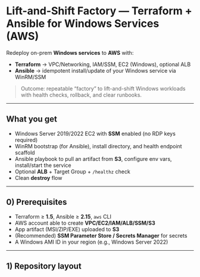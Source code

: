 # Lift-and-Shift Factory — Terraform + Ansible for Windows Services (AWS)

Redeploy on-prem **Windows services** to **AWS** with:
- **Terraform** → VPC/Networking, IAM/SSM, EC2 (Windows), optional ALB
- **Ansible** → idempotent install/update of your Windows service via WinRM/SSM

> Outcome: repeatable “factory” to lift-and-shift Windows workloads with health checks, rollback, and clear runbooks.

---

## What you get
- Windows Server 2019/2022 EC2 with **SSM** enabled (no RDP keys required)
- WinRM bootstrap (for Ansible), install directory, and health endpoint scaffold
- Ansible playbook to pull an artifact from **S3**, configure env vars, install/start the service
- Optional **ALB** + Target Group + `/healthz` check
- Clean **destroy** flow

---

## 0) Prerequisites
- Terraform ≥ **1.5**, Ansible ≥ **2.15**, `aws` CLI
- AWS account able to create **VPC/EC2/IAM/ALB/SSM/S3**
- App artifact (MSI/ZIP/EXE) uploaded to **S3**
- (Recommended) **SSM Parameter Store / Secrets Manager** for secrets
- A Windows AMI ID in your region (e.g., Windows Server 2022)

---

## 1) Repository layout

